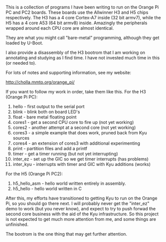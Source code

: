 This is a collection of programs I have been writing to run on
the Orange Pi PC and PC2 boards.
These boards use the Allwinner H3 and H5 chips respectively.
The H3 has a 4 core Cortex-A7 inside (32 bit armv7),
while the H5 has a 4 core A53 (64 bit armv8) inside.
Amazingly the peripherals wrapped around each CPU core are
almost identical.

They are what you might call "bare-metal"
programming, although they get loaded by U-Boot.

I also provide a disassembly of the H3 bootrom that I am working
on annotating and studying as I find time.
I have not invested much time in this (or needed to).

For lots of notes and supporting information, see my website:

http://cholla.mmto.org/orange_pi/

If you want to follow my work in order, take them like this.
For the H3 (Orange Pi PC):

1. hello - first output to the serial port
2. blink - blink both on board LED's
2. float - bare metal floating point
3. cores1 - get a second CPU core to fire up (not yet working)
3. cores2 - another attempt at a second core (not yet working)
3. cores3 - a simple example that does work, pruned back from Kyu sources
3. cores4 - an extension of cores3 with additional experimenting
4. print - partition files and add a printf
5. timer - get a timer running (but not yet interrupting)
6. inter_ez - set up the GIC so we get timer interrupts (has problems)
7. inter_kyu - interrupts with timer and GIC with Kyu additions (works)

For the H5 (Orange Pi PC2):

1. h5_hello_asm - hello world written entirely in assembly.
2. h5_hello - hello world written in C

After this, my efforts have transitioned to getting Kyu to run on
the Orange Pi, so you should go there next.  I will probably never
get the "inter_ez" demo to work (but you never know), and expect to
try to push forwad the second core business with the aid of the Kyu
infrastructure.  So this project is not expected to get much more
attention from me, and some things are unfinished.

The bootrom is the one thing that may get further attention.

